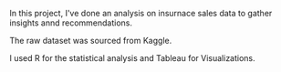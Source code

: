 In this project, I've done an analysis on insurnace sales data to gather insights annd recommendations.

The raw dataset was sourced from Kaggle.

I used R for the statistical analysis and Tableau for Visualizations.
